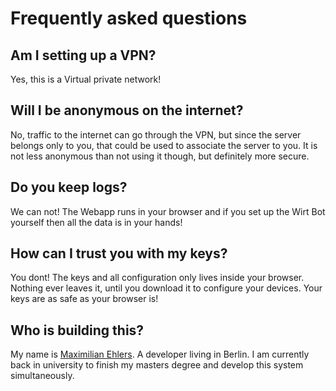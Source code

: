 # Frequently asked questions

## Am I setting up a VPN?

Yes, this is a Virtual private network!

## Will I be anonymous on the internet?

No, traffic to the internet can go through the VPN, but since the server belongs only to you, that could be used to associate the server to you.
It is not less anonymous than not using it though, but definitely more secure.

## Do you keep logs?

We can not! The Webapp runs in your browser and if you set up the Wirt Bot yourself then all the data is in your hands!

## How can I trust you with my keys?

You dont! The keys and all configuration only lives inside your browser. Nothing ever leaves it, until you download it to configure your devices. Your keys are as safe as your browser is!

## Who is building this?

My name is [Maximilian Ehlers](https://ehlers.berlin). A developer living in Berlin.
I am currently back in university to finish my masters degree and develop this system simultaneously.
